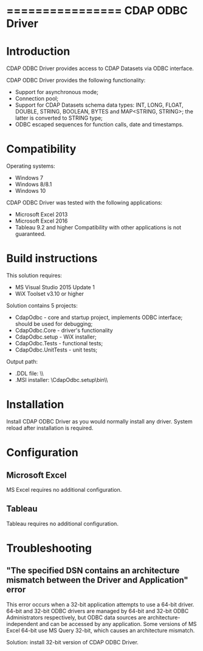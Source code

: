 ================
CDAP ODBC Driver
================

Introduction
============

CDAP ODBC Driver provides access to CDAP Datasets via ODBC interface.

CDAP ODBC Driver provides the following functionality:
 * Support for asynchronous mode;
 * Connection pool;
 * Support for CDAP Datasets schema data types: INT, LONG, FLOAT, DOUBLE, STRING, BOOLEAN, BYTES 
and MAP\<STRING, STRING\>; the latter is converted to STRING type;
 * ODBC escaped sequences for function calls, date and timestamps.


Compatibility
=============

Operating systems:
 * Windows 7
 * Windows 8/8.1
 * Windows 10

CDAP ODBC Driver was tested with the following applications:
 * Microsoft Excel 2013
 * Microsoft Excel 2016
 * Tableau 9.2 and higher
Compatibility with other applications is not guaranteed.


Build instructions
==================

This solution requires:
 * MS Visual Studio 2015 Update 1
 * WiX Toolset v3.10 or higher

Solution contains 5 projects:
 * CdapOdbc - core and startup project, implements ODBC interface; should be used for debugging;
 * CdapOdbc.Core - driver's functionality
 * CdapOdbc.setup - WiX installer;
 * CdapOdbc.Tests - functional tests;
 * CdapOdbc.UnitTests - unit tests;

Output path:
 * .DDL file: <solution-catalog>\\<architecture>\\<configuration>
 * .MSI installer: <solution-catalog>\\CdapOdbc.setup\\bin\\<architecture>\\<solution>


Installation
============

Install CDAP ODBC Driver as you would normally install any driver. System reload after installation is required.


Configuration
=============

## Microsoft Excel
MS Excel requires no additional configuration.

## Tableau
Tableau requires no additional configuration.


Troubleshooting
===============

## "The specified DSN contains an architecture mismatch between the Driver and Application" error
This error occurs when a 32-bit application attempts to use a 64-bit driver. 64-bit and 32-bit ODBC drivers are managed by 64-bit and 32-bit ODBC Administrators respectively, but ODBC data sources are architecture-independent and can be accessed by any application. Some versions of MS Excel 64-bit use MS Query 32-bit, which causes an architecture mismatch.

Solution: install 32-bit version of CDAP ODBC Driver.
